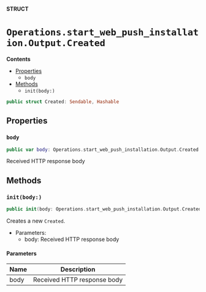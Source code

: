 **STRUCT**

# `Operations.start_web_push_installation.Output.Created`

**Contents**

- [Properties](#properties)
  - `body`
- [Methods](#methods)
  - `init(body:)`

```swift
public struct Created: Sendable, Hashable
```

## Properties
### `body`

```swift
public var body: Operations.start_web_push_installation.Output.Created.Body
```

Received HTTP response body

## Methods
### `init(body:)`

```swift
public init(body: Operations.start_web_push_installation.Output.Created.Body)
```

Creates a new `Created`.

- Parameters:
  - body: Received HTTP response body

#### Parameters

| Name | Description |
| ---- | ----------- |
| body | Received HTTP response body |